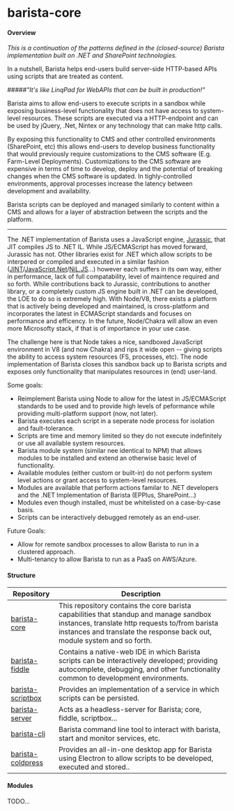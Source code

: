 ﻿# barista-core

#### Overview

*This is a continuation of the patterns defined in the (closed-source) Barista implementation built on .NET and SharePoint technologies.*

In a nutshell, Barista helps end-users build server-side HTTP-based APIs using scripts that are treated as content.

#####*"It's like LinqPad for WebAPIs that can be built in production!"*

Barista aims to allow end-users to execute scripts in a sandbox while exposing business-level functionality that does not have access to system-level resources. These scripts are executed via a HTTP-endpoint and can be used by jQuery, .Net, Nintex or any technology that can make http calls.

By exposing this functionality to CMS and other controlled environments (SharePoint, etc) this allows end-users to develop business functionality that would previously require customizations to the CMS software (E.g. Farm-Level Deployments). Customizations to the CMS software are expensive in terms of time to develop, deploy and the potential of breaking changes when the CMS software is updated. In tighly-controlled environments, approval processes increase the latency between development and availability.

Barista scripts can be deployed and managed similarly to content within a CMS and allows for a layer of abstraction between the scripts and the platform.

---

The .NET implementation of Barista uses a JavaScript engine, [Jurassic](https://github.com/paulbartrum/jurassic), that JIT compiles JS to .NET IL. While JS/ECMAScript has moved forward, Jurassic has not. Other libraries exist for .NET which allow scripts to be interpered or compiled and executed in a similar fashion ([JINT](https://jint.codeplex.com/)/[JavaScript.Net](https://github.com/JavascriptNet/Javascript.Net)/[NiL.JS](https://github.com/nilproject/NiL.JS)...) however each suffers in its own way, either in performance, lack of full compatability, level of maintence required and so forth. While contributions back to Jurassic, contributions to another library, or a completely custom JS engine built in .NET can be developed, the LOE to do so is extremely high. With Node/V8, there exists a platform that is actively being developed and maintained, is cross-platform and incorporates the latest in ECMAScript standards and focuses on performance and efficency. In the future, Node/Chakra will allow an even more Microsofty stack, if that is of importance in your use case.

The challenge here is that Node takes a nice, sandboxed JavaScript environment in V8 (and now Chakra) and rips it wide open -- giving scripts the ability to access system resources (FS, processes, etc). The node implementation of Barista closes this sandbox back up to Barista scripts and exposes only functionality that manipulates resources in (end) user-land.

Some goals:
* Reimplement Barista using Node to allow for the latest in JS/ECMAScript standards to be used and to provide high levels of peformance while providing multi-platform support (now, not later).
* Barista executes each script in a seperate node process for isolation and fault-tolerance.
* Scripts are time and memory limited so they do not execute indefinitely or use all available system resources.
* Barista module system (similar nee identical to NPM) that allows modules to be installed and extend an otherwise basic level of functionality.
* Available modules (either custom or built-in) do not perform system level actions or grant access to system-level resources.
* Modules are available that perform actions familar to .NET developers and the .NET Implementation of Barista (EPPlus, SharePoint...)
* Modules even though installed, must be whitelisted on a case-by-case basis.
* Scripts can be interactively debugged remotely as an end-user.

Future Goals:
* Allow for remote sandbox processes to allow Barista to run in a clustered approach.
* Multi-tenancy to allow Barista to run as a PaaS on AWS/Azure. 

#### Structure

Repository         | Description
------------------ | -----------
[barista-core](https://github.com/BaristaLabs/barista-core)      | This repository contains the core barista capabilities that standup and manage sandbox instances, translate http requests to/from barista instances and translate the response back out, module system and so forth.
[barista-fiddle](https://github.com/BaristaLabs/barista-fiddle)     |  Contains a native-web IDE in which Barista scripts can be interactively developed; providing autocomplete, debugging, and other functionality common to development environments.
[barista-scriptbox](https://github.com/BaristaLabs/barista-scriptbox)  |  Provides an implementation of a service in which scripts can be persisted.
[barista-server](https://github.com/BaristaLabs/barista-server) | Acts as a headless-server for Barista; core, fiddle, scriptbox...
[barista-cli](https://github.com/BaristaLabs/barista-cli) | Barista command line tool to interact with barista, start and monitor services, etc.
[barista-coldpress](https://github.com/BaristaLabs/barista-coldpress)  | Provides an all-in-one desktop app for Barista using Electron to allow scripts to be developed, executed and stored..

#### Modules
TODO...
